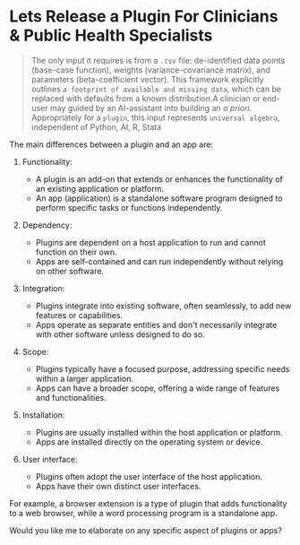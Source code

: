 # Lets Release a Plugin For Clinicians & Public Health Specialists

> The only input it requires is from a `.csv` file: de-identified data points (base-case function), weights (variance-covariance matrix), and parameters (beta-coefficient vector). This framework explicitly outlines `a footprint of available and missing data`, which can be replaced with defaults from a known distribution.A clinician or end-user may guided by an AI-assistant into building an _a priori_. Appropriately for a `plugin`, this input represents `universal algebra`, independent of Python, AI, R, Stata

The main differences between a plugin and an app are:

1. Functionality:
   - A plugin is an add-on that extends or enhances the functionality of an existing application or platform.
   - An app (application) is a standalone software program designed to perform specific tasks or functions independently.

2. Dependency:
   - Plugins are dependent on a host application to run and cannot function on their own.
   - Apps are self-contained and can run independently without relying on other software.

3. Integration:
   - Plugins integrate into existing software, often seamlessly, to add new features or capabilities.
   - Apps operate as separate entities and don't necessarily integrate with other software unless designed to do so.

4. Scope:
   - Plugins typically have a focused purpose, addressing specific needs within a larger application.
   - Apps can have a broader scope, offering a wide range of features and functionalities.

5. Installation:
   - Plugins are usually installed within the host application or platform.
   - Apps are installed directly on the operating system or device.

6. User interface:
   - Plugins often adopt the user interface of the host application.
   - Apps have their own distinct user interfaces.

For example, a browser extension is a type of plugin that adds functionality to a web browser, while a word processing program is a standalone app.

Would you like me to elaborate on any specific aspect of plugins or apps?